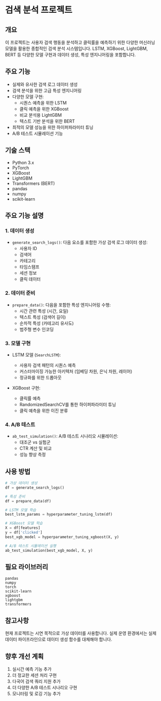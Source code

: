 # 검색 분석 프로젝트

## 개요
이 프로젝트는 사용자 검색 행동을 분석하고 클릭률을 예측하기 위한 다양한 머신러닝 모델을 활용한 종합적인 검색 분석 시스템입니다. LSTM, XGBoost, LightGBM, BERT 등 다양한 모델 구현과 데이터 생성, 특성 엔지니어링을 포함합니다.

## 주요 기능
- 실제와 유사한 검색 로그 데이터 생성
- 검색 분석을 위한 고급 특성 엔지니어링
- 다양한 모델 구현:
  - 시퀀스 예측을 위한 LSTM
  - 클릭 예측을 위한 XGBoost
  - 비교 분석용 LightGBM
  - 텍스트 기반 분석을 위한 BERT
- 최적의 모델 성능을 위한 하이퍼파라미터 튜닝
- A/B 테스트 시뮬레이션 기능

## 기술 스택
- Python 3.x
- PyTorch
- XGBoost
- LightGBM
- Transformers (BERT)
- pandas
- numpy
- scikit-learn

## 주요 기능 설명

### 1. 데이터 생성
- `generate_search_logs()`: 다음 요소를 포함한 가상 검색 로그 데이터 생성:
  - 사용자 ID
  - 검색어
  - 카테고리
  - 타임스탬프
  - 세션 정보
  - 클릭 데이터

### 2. 데이터 준비
- `prepare_data()`: 다음을 포함한 특성 엔지니어링 수행:
  - 시간 관련 특성 (시간, 요일)
  - 텍스트 특성 (검색어 길이)
  - 순차적 특성 (카테고리 유사도)
  - 범주형 변수 인코딩

### 3. 모델 구현
- LSTM 모델 (`SearchLSTM`):
  - 사용자 검색 패턴의 시퀀스 예측
  - 커스터마이징 가능한 아키텍처 (임베딩 차원, 은닉 차원, 레이어)
  - 정규화를 위한 드롭아웃

- XGBoost 구현:
  - 클릭률 예측
  - RandomizedSearchCV를 통한 하이퍼파라미터 튜닝
  - 클릭 예측을 위한 이진 분류

### 4. A/B 테스트
- `ab_test_simulation()`: A/B 테스트 시나리오 시뮬레이션:
  - 대조군 vs 실험군
  - CTR 계산 및 비교
  - 성능 향상 측정

## 사용 방법

```python
# 가상 데이터 생성
df = generate_search_logs()

# 특성 준비
df = prepare_data(df)

# LSTM 모델 학습
best_lstm_params = hyperparameter_tuning_lstm(df)

# XGBoost 모델 학습
X = df[features]
y = df['clicked']
best_xgb_model = hyperparameter_tuning_xgboost(X, y)

# A/B 테스트 시뮬레이션 실행
ab_test_simulation(best_xgb_model, X, y)
```

## 필요 라이브러리
```
pandas
numpy
torch
scikit-learn
xgboost
lightgbm
transformers
```

## 참고사항
현재 프로젝트는 시연 목적으로 가상 데이터를 사용합니다. 실제 운영 환경에서는 실제 데이터 파이프라인으로 데이터 생성 함수를 대체해야 합니다.

## 향후 개선 계획
1. 실시간 예측 기능 추가
2. 더 정교한 세션 처리 구현
3. 다국어 검색 쿼리 지원 추가
4. 더 다양한 A/B 테스트 시나리오 구현
5. 모니터링 및 로깅 기능 추가

